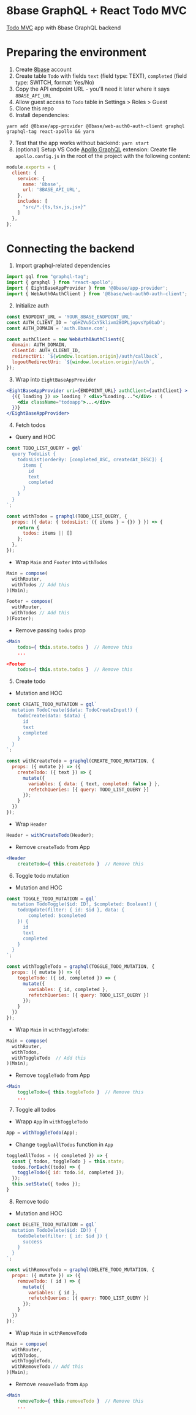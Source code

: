 # 8base GraphQL + React Todo MVC

[Todo MVC](http://todomvc.com/) app with 8base GraphQL backend


# Preparing the environment
1. Create [8base](https://www.8base.com/) account
2. Create table `Todo` with fields `text` (field type: TEXT), `completed` (field type: SWITCH, format: Yes/No)
3. Copy the API endpoint URL - you'll need it later where it says `8BASE_API_URL`
4. Allow guest access to `Todo` table in Settings > Roles > Guest 
5. Clone this repo 
6. Install dependencies: 
```
yarn add @8base/app-provider @8base/web-auth0-auth-client graphql graphql-tag react-apollo && yarn
```
7. Test that the app works without backend: `yarn start`
8. (optional) Setup VS Code [Apollo GraphQL](https://marketplace.visualstudio.com/items?itemName=apollographql.vscode-apollo) extension:
Create file `apollo.config.js` in the root of the project with the following content:
```javascript
module.exports = {
  client: {
    service: {
      name: '8base',
      url: '8BASE_API_URL',
    },
    includes: [
      "src/*.{ts,tsx,js,jsx}"
    ]
  },
};
```

# Connecting the backend
1. Import graphql-related dependencies
```javascript
import gql from "graphql-tag";
import { graphql } from "react-apollo";
import { EightBaseAppProvider } from '@8base/app-provider';
import { WebAuth0AuthClient } from '@8base/web-auth0-auth-client';
```

2. Initialize auth
```javascript
const ENDPOINT_URL = 'YOUR_8BASE_ENDPOINT_URL'
const AUTH_CLIENT_ID = 'qGHZVu5CxY5klivm28OPLjopvsYp0baD';
const AUTH_DOMAIN = 'auth.8base.com';

const authClient = new WebAuth0AuthClient({
  domain: AUTH_DOMAIN,
  clientId: AUTH_CLIENT_ID,
  redirectUri: `${window.location.origin}/auth/callback`,
  logoutRedirectUri: `${window.location.origin}/auth`,
});
```

3. Wrap into `EightBaseAppProvider`
```jsx
<EightBaseAppProvider uri={ENDPOINT_URL} authClient={authClient} >
  {({ loading }) => loading ? <div>"Loading..."</div> : (
    <div className="todoapp">...</div>
  })}
</EightBaseAppProvider> 
```

4. Fetch todos
* Query and HOC
```javascript
const TODO_LIST_QUERY = gql`
  query TodoList {
    todosList(orderBy: [completed_ASC, createdAt_DESC]) {
      items {
        id
        text
        completed
      }
    }
  }
`;

const withTodos = graphql(TODO_LIST_QUERY, {
  props: ({ data: { todosList: ({ items } = {}) } }) => {
    return {
      todos: items || []
    };
  },
});
```
* Wrap `Main` and `Footer` into `withTodos`
```javascript
Main = compose(
  withRouter,
  withTodos // Add this
)(Main);
```
```javascript
Footer = compose(
  withRouter,
  withTodos // Add this
)(Footer);
```

* Remove passing `todos` prop
```jsx
<Main 
    todos={ this.state.todos }  // Remove this
    ...

<Footer 
    todos={ this.state.todos }  // Remove this

```

5. Create todo
* Mutation and HOC
```javascript
const CREATE_TODO_MUTATION = gql`
  mutation TodoCreate($data: TodoCreateInput!) {
    todoCreate(data: $data) {
      id
      text
      completed
    }
  }
`;

const withCreateTodo = graphql(CREATE_TODO_MUTATION, {
  props: ({ mutate }) => ({
    createTodo: ({ text }) => {
      mutate({
        variables: { data: { text, completed: false } },
        refetchQueries: [{ query: TODO_LIST_QUERY }]
      });
    }
  })
});
```
* Wrap `Header`
```javascript
Header = withCreateTodo(Header);
```
* Remove `createTodo` from App
```jsx
<Header 
    createTodo={ this.createTodo }  // Remove this
```

6. Toggle todo mutation
* Mutation and HOC
```javascript
const TOGGLE_TODO_MUTATION = gql`
  mutation TodoToggle($id: ID!, $completed: Boolean!) {
    todoUpdate(filter: { id: $id }, data: {
        completed: $completed
    }) {
      id
      text
      completed
    }
  }
`;

const withToggleTodo = graphql(TOGGLE_TODO_MUTATION, {
  props: ({ mutate }) => ({
    toggleTodo: ({ id, completed }) => {
      mutate({
        variables: { id, completed },
        refetchQueries: [{ query: TODO_LIST_QUERY }]
      });
    }
  })  
});
```
* Wrap `Main` in `withToggleTodo`:
```javascript
Main = compose(
  withRouter,
  withTodos,
  withToggleTodo  // Add this
)(Main);
```
* Remove `toggleTodo` from App
```jsx
<Main 
    toggleTodo={ this.toggleTodo }  // Remove this
    ...
```

7. Toggle all todos
* Wrapp `App` in `withToggleTodo`
```javascript
App = withToggleTodo(App);
```

* Change `toggleAllTodos` function in `App`
```javascript
toggleAllTodos = ({ completed }) => {
  const { todos, toggleTodo } = this.state;
  todos.forEach((todo) => {
    toggleTodo({ id: todo.id, completed });
  });
  this.setState({ todos });
}
```

8. Remove todo
* Mutation and HOC
```javascript
const DELETE_TODO_MUTATION = gql`
  mutation TodoDelete($id: ID!) {
    todoDelete(filter: { id: $id }) {
      success
    }
  }
`;

const withRemoveTodo = graphql(DELETE_TODO_MUTATION, {
  props: ({ mutate }) => ({
    removeTodo: ( id ) => {
      mutate({
        variables: { id },
        refetchQueries: [{ query: TODO_LIST_QUERY }]
      });
    }
  })  
});
```
* Wrap `Main` in `withRemoveTodo`
```javascript
Main = compose(
  withRouter,
  withTodos,
  withToggleTodo,
  withRemoveTodo // Add this
)(Main);
```
* Remove `removeTodo` from `App`
```jsx
<Main 
    removeTodo={ this.removeTodo }  // Remove this
    ...
```
